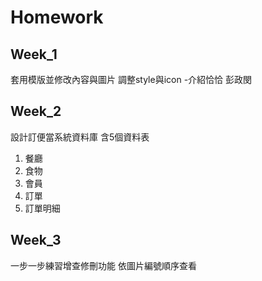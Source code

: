 # Homework

## Week_1
套用模版並修改內容與圖片
調整style與icon
-介紹恰恰 彭政閔

## Week_2
設計訂便當系統資料庫
含5個資料表
  1. 餐廳
  2. 食物
  3. 會員
  4. 訂單
  5. 訂單明細
  
## Week_3
一步一步練習增查修刪功能
依圖片編號順序查看
